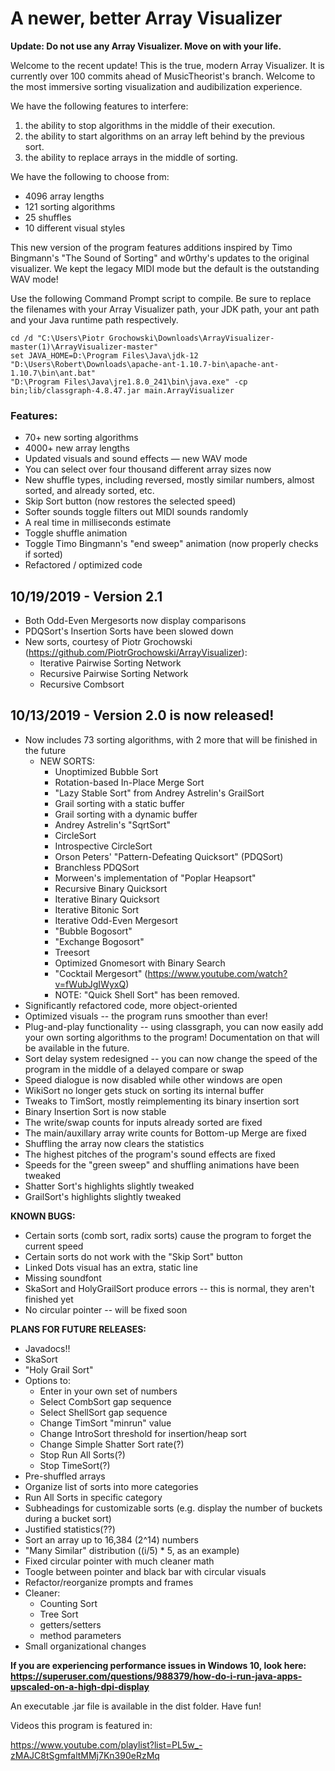 # A newer, better Array Visualizer

**Update: Do not use any Array Visualizer. Move on with your life.**

Welcome to the recent update! This is the true, modern Array Visualizer. It is currently over 100 commits ahead of MusicTheorist's branch. Welcome to the most immersive sorting visualization and audibilization experience.

We have the following features to interfere:

1. the ability to stop algorithms in the middle of their execution.
2. the ability to start algorithms on an array left behind by the previous sort.
3. the ability to replace arrays in the middle of sorting.

We have the following to choose from:
* 4096 array lengths
* 121 sorting algorithms
* 25 shuffles
* 10 different visual styles

This new version of the program features additions inspired by Timo Bingmann's "The Sound of Sorting" and w0rthy's updates to the original visualizer. We kept the legacy MIDI mode but the default is the outstanding WAV mode!

Use the following Command Prompt script to compile. Be sure to replace the filenames with your Array Visualizer path, your JDK path, your ant path and your Java runtime path respectively.
```
cd /d "C:\Users\Piotr Grochowski\Downloads\ArrayVisualizer-master(1)\ArrayVisualizer-master"
set JAVA_HOME=D:\Program Files\Java\jdk-12
"D:\Users\Robert\Downloads\apache-ant-1.10.7-bin\apache-ant-1.10.7\bin\ant.bat"
"D:\Program Files\Java\jre1.8.0_241\bin\java.exe" -cp bin;lib/classgraph-4.8.47.jar main.ArrayVisualizer

```

### Features:
- 70+ new sorting algorithms
- 4000+ new array lengths
- Updated visuals and sound effects — new WAV mode
- You can select over four thousand different array sizes now
- New shuffle types, including reversed, mostly similar numbers, almost sorted, and already sorted, etc.
- Skip Sort button (now restores the selected speed)
- Softer sounds toggle filters out MIDI sounds randomly
- A real time in milliseconds estimate
- Toggle shuffle animation
- Toggle Timo Bingmann's "end sweep" animation (now properly checks if sorted)
- Refactored / optimized code

## 10/19/2019 - Version 2.1
- Both Odd-Even Mergesorts now display comparisons
- PDQSort's Insertion Sorts have been slowed down
- New sorts, courtesy of Piotr Grochowski (https://github.com/PiotrGrochowski/ArrayVisualizer):
  - Iterative Pairwise Sorting Network
  - Recursive Pairwise Sorting Network
  - Recursive Combsort

## 10/13/2019 - Version 2.0 is now released!
- Now includes 73 sorting algorithms, with 2 more that will be finished in the future
  - NEW SORTS:
    - Unoptimized Bubble Sort
    - Rotation-based In-Place Merge Sort
    - "Lazy Stable Sort" from Andrey Astrelin's GrailSort
    - Grail sorting with a static buffer
    - Grail sorting with a dynamic buffer
    - Andrey Astrelin's "SqrtSort"
    - CircleSort
    - Introspective CircleSort
    - Orson Peters' "Pattern-Defeating Quicksort" (PDQSort)
    - Branchless PDQSort
    - Morween's implementation of "Poplar Heapsort"
    - Recursive Binary Quicksort
    - Iterative Binary Quicksort
    - Iterative Bitonic Sort
    - Iterative Odd-Even Mergesort
    - "Bubble Bogosort"
    - "Exchange Bogosort"
    - Treesort
    - Optimized Gnomesort with Binary Search
    - "Cocktail Mergesort" (https://www.youtube.com/watch?v=fWubJgIWyxQ)
    - NOTE: "Quick Shell Sort" has been removed.
- Significantly refactored code, more object-oriented
- Optimized visuals -- the program runs smoother than ever!
- Plug-and-play functionality -- using classgraph, you can now easily add your own sorting algorithms to the program! Documentation on that will be available in the future.
- Sort delay system redesigned -- you can now change the speed of the program in the middle of a delayed compare or swap
- Speed dialogue is now disabled while other windows are open
- WikiSort no longer gets stuck on sorting its internal buffer
- Tweaks to TimSort, mostly reimplementing its binary insertion sort
- Binary Insertion Sort is now stable
- The write/swap counts for inputs already sorted are fixed
- The main/auxillary array write counts for Bottom-up Merge are fixed
- Shuffling the array now clears the statistics
- The highest pitches of the program's sound effects are fixed
- Speeds for the "green sweep" and shuffling animations have been tweaked
- Shatter Sort's highlights slightly tweaked
- GrailSort's highlights slightly tweaked

**KNOWN BUGS:**
- Certain sorts (comb sort, radix sorts) cause the program to forget the current speed
- Certain sorts do not work with the "Skip Sort" button
- Linked Dots visual has an extra, static line
- Missing soundfont
- SkaSort and HolyGrailSort produce errors -- this is normal, they aren't finished yet
- No circular pointer -- will be fixed soon

**PLANS FOR FUTURE RELEASES:**
- Javadocs!!
- SkaSort
- "Holy Grail Sort"
- Options to:
  - Enter in your own set of numbers
  - Select CombSort gap sequence
  - Select ShellSort gap sequence
  - Change TimSort "minrun" value
  - Change IntroSort threshold for insertion/heap sort
  - Change Simple Shatter Sort rate(?)
  - Stop Run All Sorts(?)
  - Stop TimeSort(?)
- Pre-shuffled arrays
- Organize list of sorts into more categories
- Run All Sorts in specific category
- Subheadings for customizable sorts (e.g. display the number of buckets during a bucket sort)
- Justified statistics(??)
- Sort an array up to 16,384 (2^14) numbers
- "Many Similar" distribution ((i/5) * 5, as an example)
- Fixed circular pointer with much cleaner math
- Toogle between pointer and black bar with circular visuals
- Refactor/reorganize prompts and frames
- Cleaner:
  - Counting Sort
  - Tree Sort
  - getters/setters
  - method parameters
- Small organizational changes

**If you are experiencing performance issues in Windows 10, look here: https://superuser.com/questions/988379/how-do-i-run-java-apps-upscaled-on-a-high-dpi-display**

An executable .jar file is available in the dist folder. Have fun!

Videos this program is featured in:

https://www.youtube.com/playlist?list=PL5w_-zMAJC8tSgmfaltMMj7Kn390eRzMq

